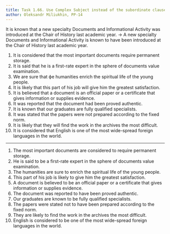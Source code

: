 ```yaml
---
title: Task 1.66. Use Complex Subject instead of the subordinate clauses
author: Oleksandr Miliukhin, PP-14
---
```


It is known that a new specialty Documents and Informational Activity was
introduced at the Chair of History last academic year.
$\to$
A new specialty Documents and Informational Activity is known to have been
introduced at the Chair of History last academic year.

1. It is considered that the most important documents require permanent storage.
2. It is said that he is a first-rate expert in the sphere of documents value examination.
3. We are sure that фе humanities enrich the spiritual life of the young people.
4. It is likely that this part of his job will give him the greatest satisfaction.
5. It is believed that a document is an official paper or a certificate that gives
information or supplies evidence.
6. It was reported that the document had been proved authentic.
7. It is known that our graduates are fully qualified specialists.
8. It was stated that the papers were not prepared according to the fixed norm.
9. It is likely that they will find the work in the archives the most difficult.
10. It is considered that English is one of the most wide-spread foreign languages in the world.

---

1. The most important documents are considered to require permanent storage.
2. He is said to be a first-rate expert in the sphere of documents value examination.
3. The humanities are sure to enrich the spiritual life of the young people.
4. This part of his job is likely to give him the greatest satisfaction.
5. A document is believed to be an official paper or a certificate that gives information or supplies evidence.
6. The document was reported to have been proved authentic.
7. Our graduates are known to be fully qualified specialists.
8. The papers were stated not to have been prepared according to the fixed norm.
9. They are likely to find the work in the archives the most difficult.
10. English is considered to be one of the most wide-spread foreign languages in the world.
